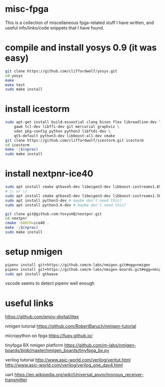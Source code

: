 # misc-fpga

This is a collection of miscellaneous fpga-related stuff I have written, and useful info/links/code snippets that I have found.

# compile and install yosys 0.9 (it was easy)
```bash
git clone https://github.com/cliffordwolf/yosys.git
cd yosys
make
make test
sudo make install
```

# install icestorm
```bash
sudo apt-get install build-essential clang bison flex libreadline-dev \
    gawk tcl-dev libffi-dev git mercurial graphviz \
    xdot pkg-config python python3 libftdi-dev \
    qt5-default python3-dev libboost-all-dev cmake
git clone https://github.com/cliffordwolf/icestorm.git icestorm
cd icestorm
make -j$(nproc)
sudo make install
```

# install nextpnr-ice40
```bash
sudo apt install cmake qtbase5-dev libeigen3-dev libboost-iostreams1.65-dev
# /\ or \/
sudo apt install cmake qtbase5-dev libeigen3-dev libboost-iostreams1.58-dev
sudo apt install python3-dev # maybe don't need this?
sudo apt install python3.6-dev # maybe don't need this?

git clone git@github.com:YosysHQ/nextpnr.git
cd nextpnr
cmake -DARCH=ice40 .
make -j$(nproc)
sudo make install
```

# setup nmigen
```bash
pipenv install git+https://github.com/m-labs/nmigen.git#egg=nmigen
pipenv install git+https://github.com/m-labs/nmigen-boards.git#egg=nmigen-boards
sudo apt install gtkwave
```
vscode seems to detect pipenv well enough

# useful links

https://github.com/enjoy-digital/litex

nmigen tutorial https://github.com/RobertBaruch/nmigen-tutorial

micropython on fpga https://fupy.github.io/

tinyfpga BX nmigen platform https://github.com/m-labs/nmigen-boards/blob/master/nmigen_boards/tinyfpga_bx.py

verilog tutorial
http://www.asic-world.com/verilog/veritut.html
http://www.asic-world.com/verilog/verilog_one_day4.html

uart
https://en.wikipedia.org/wiki/Universal_asynchronous_receiver-transmitter

